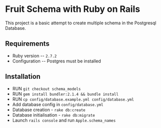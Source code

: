# Fruit Schema with Ruby on Rails

This project is a basic attempt to create multiple schema in the Postgresql Database.

## Requirements
* Ruby version -- `2.7.2`
* Configuration  -- Postgres must be installed

## Installation
* RUN `git checkout schema_models`
* RUN `gem install bundler:2.1.4 && bundle install`
* RUN `cp config/database.example.yml config/database.yml`
* Add database config in `config/database.yml`
* Database creation - `rake db:create`
* Database initialisation - `rake db:migrate`
* Launch `rails console` and run `Apple.schema_names`
